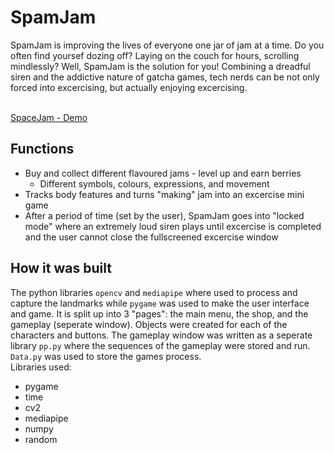 # SpamJam
SpamJam is improving the lives of everyone one jar of jam at a time. Do you often find yoursef dozing off? Laying on the couch for hours, scrolling mindlessly? Well, SpamJam is the solution for you! Combining a dreadful siren and the addictive nature of gatcha games, tech nerds can be not only forced into excercising, but actually enjoying excercising. <br><br>

[SpaceJam - Demo](https://www.youtube.com/watch?v=fkfGmcQMPg4)

## Functions
- Buy and collect different flavoured jams - level up and earn berries
   - Different symbols, colours, expressions, and movement
- Tracks body features and turns "making" jam into an excercise mini game
- After a period of time (set by the user), SpamJam goes into "locked mode" where an extremely loud siren plays until excercise is completed and the user cannot close the fullscreened excercise window

## How it was built
The python libraries `opencv` and `mediapipe` where used to process and capture the landmarks while `pygame` was used to make the user interface and game. It is split up into 3 "pages": the main menu, the shop, and the gameplay (seperate window). Objects were created for each of the characters and buttons. The gameplay window was written as a seperate library `pp.py` where the sequences of the gameplay were stored and run. `Data.py` was used to store the games process. <br>
Libraries used:
- pygame
- time
- cv2
- mediapipe
- numpy
- random
